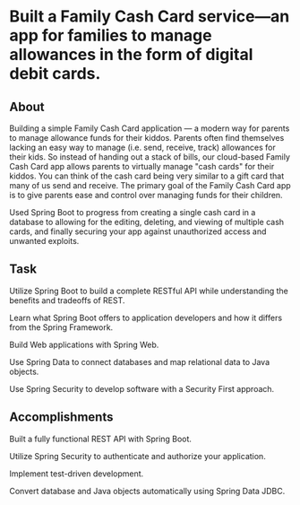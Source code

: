 # Built a Family Cash Card service—an app for families to manage allowances in the form of digital debit cards.

## About
Building a simple Family Cash Card application — a modern way for parents to manage allowance funds for their kiddos.
Parents often find themselves lacking an easy way to manage (i.e. send, receive, track) allowances for their kids. 
So instead of handing out a stack of bills, our cloud-based Family Cash Card app allows parents to virtually manage "cash cards" for their kiddos. 
You can think of the cash card being very similar to a gift card that many of us send and receive. The primary goal of the Family Cash Card app is 
to give parents ease and control over managing funds for their children.

Used Spring Boot to progress from creating a single cash card in a database to allowing for the editing, deleting, and viewing of multiple cash cards, 
and finally securing your app against unauthorized access and unwanted exploits.

## Task
Utilize Spring Boot to build a complete RESTful API while understanding the benefits and tradeoffs of REST.

Learn what Spring Boot offers to application developers and how it differs from the Spring Framework.

Build Web applications with Spring Web.

Use Spring Data to connect databases and map relational data to Java objects.

Use Spring Security to develop software with a Security First approach.

## Accomplishments 
Built a fully functional REST API with Spring Boot.

Utilize Spring Security to authenticate and authorize your application.

Implement test-driven development.

Convert database and Java objects automatically using Spring Data JDBC.
